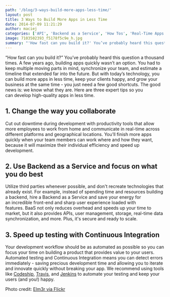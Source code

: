 ```yaml
---
path: '/blog/3-ways-build-more-apps-less-time/'
layout: post
title: 3 Ways to Build More Apps in Less Time
date: 2014-07-09 11:21:29
author: maciej
categories: ['API', 'Backend as a Service', 'How Tos', 'Real-Time Apps', 'Real-Time Sync']
image: 7103502393_f5178f5c9e_h.jpg
summary: "'How fast can you build it?' You’ve probably heard this question a thousand times. A few years ago, building apps quickly wasn’t an option. You had to keep multiple moving parts in mind, synchronize your team, and estimate a timeline that extended far into the future. But with today’s technology, you can build more apps in less time, keep your clients happy, and grow your business at the same time – you just need a few good shortcuts. The good news is: we know what they are. Here are three expert tips so you can develop high-quality apps in less time."
---
```

“How fast can you build it?” You’ve probably heard this question a thousand times. A few years ago, building apps quickly wasn’t an option. You had to keep multiple moving parts in mind, synchronize your team, and estimate a timeline that extended far into the future. But with today’s technology, you can build more apps in less time, keep your clients happy, and grow your business at the same time - you just need a few good shortcuts. The good news is: we know what they are. Here are three expert tips so you can develop high-quality apps in less time.<!--more-->
<h2><strong>1. Change the way you collaborate</strong></h2>
Cut out downtime during development with productivity tools that allow more employees to work from home and communicate in real-time across different platforms and geographical locations. You’ll finish more apps quickly when your team members can work where and how they want, because it will maximize their individual efficiency and speed up development.
<h2><strong>2. Use Backend as a Service and focus on what you do best</strong></h2>
Utilize third parties whenever possible, and don't recreate technologies that already exist. For example, instead of spending time and resources building a backend, hire a Backend as a Service and save your energy for an incredible front-end and sharp user experience loaded with features. BaaS not only reduces overhead and speeds up your time to market, but it also provides APIs, user management, storage, real-time data synchronization, and more. Plus, it's secure and ready to scale.
<h2><strong>3. Speed up testing with Continuous Integration</strong></h2>
Your development workflow should be as automated as possible so you can focus your time on building a product that provides value to your users. Automated testing and Continuous Integration means you can detect errors immediately - saving precious development time and allowing you to iterate and innovate quickly without breaking your app. We recommend using tools like <a href="http://www.codeship.io">Codeship</a>, <a href="https://travis-ci.com/">Travis</a>, and <a href="http://jenkins-ci.org/">Jenkins</a> to automate your testing and keep your users (and you!) happy.

Photo credit: <a href="https://www.flickr.com/photos/elm3r/">Elm3r via Flickr</a>